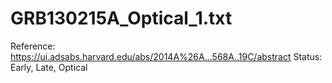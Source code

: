 # GRB130215A_Optical_1.txt

Reference: https://ui.adsabs.harvard.edu/abs/2014A%26A...568A..19C/abstract
Status: Early, Late, Optical